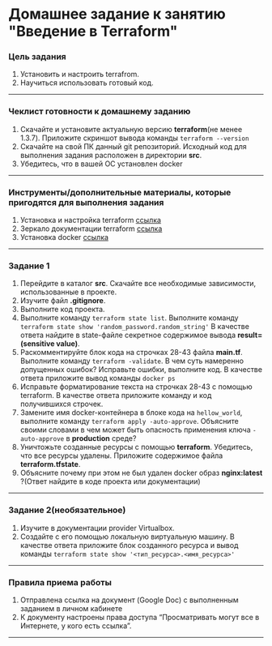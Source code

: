 # Домашнее задание к занятию "Введение в Terraform"

### Цель задания

1. Установить и настроить terrafrom.
2. Научиться использовать готовый код.

------

### Чеклист готовности к домашнему заданию

1. Скачайте и установите актуальную версию **terraform**(не менее 1.3.7). Приложите скриншот вывода команды ```terraform --version```
2. Скачайте на свой ПК данный git репозиторий. Исходный код для выполнения задания расположен в директории **src**.
3. Убедитесь, что в вашей ОС установлен docker

------

### Инструменты/дополнительные материалы, которые пригодятся для выполнения задания

1. Установка и настройка terraform  [ссылка](https://cloud.yandex.ru/docs/tutorials/infrastructure-management/terraform-quickstart#from-yc-mirror)
2. Зеркало документации terraform  [ссылка](https://registry.tfpla.net/browse/providers) 
3. Установка docker [ссылка](https://docs.docker.com/engine/install/ubuntu/) 
------

### Задание 1

1. Перейдите в каталог **src**. Скачайте все необходимые зависимости, использованные в проекте. 
2. Изучите файл **.gitignore**.
3. Выполните код проекта. 
4. Выполните команду  ```terraform state list```.
Выполните команду ```terraform state show 'random_password.random_string'```
В качестве ответа найдите в state-файле секретное содержимое вывода **result=(sensitive value)**.
5. Раскомментируйте блок кода на строчках 28-43 файла **main.tf**.
Выполните команду ```terraform -validate```. В чем суть намеренно допущенных ошибок?
Исправьте ошибки, выполните код. В качестве ответа приложите вывод команды ```docker ps```
6. Исправьте форматирование текста на строчках 28-43 с помощью terraform.
В качестве ответа приложите команду и код получившихся строчек.
7. Замените имя docker-контейнера в блоке кода на ```hellow_world```, выполните команду ```terraform apply -auto-approve```.
Объясните своими словами в чем может быть опасность применения ключа  ```-auto-approve``` в **production** среде? 
8. Уничтожьте созданные ресурсы с помощью **terraform**. Убедитесь, что все ресурсы удалены. Приложите содержимое файла **terraform.tfstate**. 
9. Объясните почему при этом не был удален docker образ **nginx:latest** ?(Ответ найдите в коде проекта или документации)
------

### Задание 2(необязательное)

1. Изучите в документации provider Virtualbox.
2. Создайте с его помощью локальную виртуальную машину.
В качестве ответа приложите блок созданного ресурса и вывод команды ```terraform state show '<тип_ресурса>.<имя_ресурса>'```

------

### Правила приема работы

1. Отправлена ссылка на документ (Google Doc) с выполненным заданием в личном кабинете
2. К документу настроены права доступа “Просматривать могут все в Интернете, у кого есть ссылка”.

------